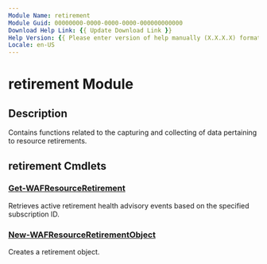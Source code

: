 ```yaml
---
Module Name: retirement
Module Guid: 00000000-0000-0000-0000-000000000000
Download Help Link: {{ Update Download Link }}
Help Version: {{ Please enter version of help manually (X.X.X.X) format }}
Locale: en-US
---
```


# retirement Module
## Description
Contains functions related to the capturing and collecting of data pertaining to resource retirements.

## retirement Cmdlets
### [Get-WAFResourceRetirement](Get-WAFResourceRetirement.md)
Retrieves active retirement health advisory events based on the specified subscription ID.

### [New-WAFResourceRetirementObject](New-WAFResourceRetirementObject.md)
Creates a retirement object.

